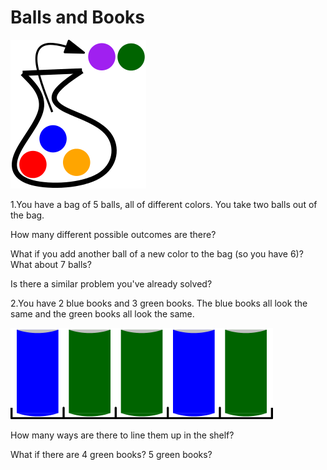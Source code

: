# Balls and Books

![](../../images/balls-and-books-1.png)

1.You have a bag of 5 balls, all of different colors. You take two balls out of the bag.

How many different possible outcomes are there? 

What if you add another ball of a new color to the bag (so you have 6)? What about 7 balls?

Is there a similar problem you've already solved?

2.You have 2 blue books and 3 green books. The blue books all look the same and the green books all look the same.

![](../../images/balls-and-books-2.png)

How many ways are there to line them up in the shelf?

What if there are 4 green books? 5 green books?
